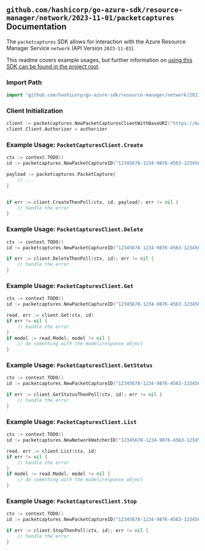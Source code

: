 
## `github.com/hashicorp/go-azure-sdk/resource-manager/network/2023-11-01/packetcaptures` Documentation

The `packetcaptures` SDK allows for interaction with the Azure Resource Manager Service `network` (API Version `2023-11-01`).

This readme covers example usages, but further information on [using this SDK can be found in the project root](https://github.com/hashicorp/go-azure-sdk/tree/main/docs).

### Import Path

```go
import "github.com/hashicorp/go-azure-sdk/resource-manager/network/2023-11-01/packetcaptures"
```


### Client Initialization

```go
client := packetcaptures.NewPacketCapturesClientWithBaseURI("https://management.azure.com")
client.Client.Authorizer = authorizer
```


### Example Usage: `PacketCapturesClient.Create`

```go
ctx := context.TODO()
id := packetcaptures.NewPacketCaptureID("12345678-1234-9876-4563-123456789012", "example-resource-group", "networkWatcherValue", "packetCaptureValue")

payload := packetcaptures.PacketCapture{
	// ...
}


if err := client.CreateThenPoll(ctx, id, payload); err != nil {
	// handle the error
}
```


### Example Usage: `PacketCapturesClient.Delete`

```go
ctx := context.TODO()
id := packetcaptures.NewPacketCaptureID("12345678-1234-9876-4563-123456789012", "example-resource-group", "networkWatcherValue", "packetCaptureValue")

if err := client.DeleteThenPoll(ctx, id); err != nil {
	// handle the error
}
```


### Example Usage: `PacketCapturesClient.Get`

```go
ctx := context.TODO()
id := packetcaptures.NewPacketCaptureID("12345678-1234-9876-4563-123456789012", "example-resource-group", "networkWatcherValue", "packetCaptureValue")

read, err := client.Get(ctx, id)
if err != nil {
	// handle the error
}
if model := read.Model; model != nil {
	// do something with the model/response object
}
```


### Example Usage: `PacketCapturesClient.GetStatus`

```go
ctx := context.TODO()
id := packetcaptures.NewPacketCaptureID("12345678-1234-9876-4563-123456789012", "example-resource-group", "networkWatcherValue", "packetCaptureValue")

if err := client.GetStatusThenPoll(ctx, id); err != nil {
	// handle the error
}
```


### Example Usage: `PacketCapturesClient.List`

```go
ctx := context.TODO()
id := packetcaptures.NewNetworkWatcherID("12345678-1234-9876-4563-123456789012", "example-resource-group", "networkWatcherValue")

read, err := client.List(ctx, id)
if err != nil {
	// handle the error
}
if model := read.Model; model != nil {
	// do something with the model/response object
}
```


### Example Usage: `PacketCapturesClient.Stop`

```go
ctx := context.TODO()
id := packetcaptures.NewPacketCaptureID("12345678-1234-9876-4563-123456789012", "example-resource-group", "networkWatcherValue", "packetCaptureValue")

if err := client.StopThenPoll(ctx, id); err != nil {
	// handle the error
}
```
